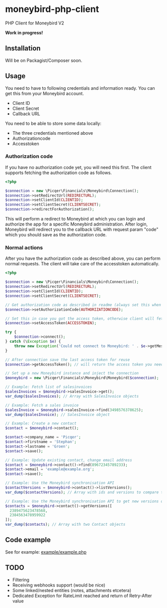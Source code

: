 # moneybird-php-client

PHP Client for Moneybird V2

**Work in progress!**

## Installation
Will be on Packagist/Composer soon.

## Usage
You need to have to following credentials and information ready. You can get this from your Moneybird account.
- Client ID
- Client Secret
- Callback URL

You need to be able to store some data locally:
- The three credentials mentioned above
- Authorizationcode
- Accesstoken

### Authorization code
If you have no authorization code yet, you will need this first. The client supports fetching the authorization code as follows.

```php
<?php

$connection = new \Picqer\Financials\Moneybird\Connection();
$connection->setRedirectUrl(REDIRECTURL);
$connection->setClientId(CLIENTID);
$connection->setClientSecret(CLIENTSECRET);
$connection->redirectForAuthorization();
```

This will perform a redirect to Moneybird at which you can login and authorize the app for a specific Moneybird administration.
After login, Moneybird will redirect you to the callback URL with request param "code" which you should save as the authorization code.

### Normal actions
After you have the authorization code as described above, you can perform normal requests. The client will take care of the accesstoken
automatically.

```php
<?php

$connection = new \Picqer\Financials\Moneybird\Connection();
$connection->setRedirectUrl(REDIRECTURL);
$connection->setClientId(CLIENTID);
$connection->setClientSecret(CLIENTSECRET);

// Get authorization code as described in readme (always set this when available)
$connection->setAuthorizationCode(AUTHORIZATIONCODE);

// Set this in case you got the access token, otherwise client will fetch it (always set this when available)
$connection->setAccessToken(ACCESSTOKEN);

try {
    $connection->connect();
} catch (\Exception $e) {
    throw new Exception('Could not connect to Moneybird: ' . $e->getMessage());
}

// After connection save the last access token for reuse 
$connection->getAccessToken(); // will return the access token you need to save

// Set up a new Moneybird instance and inject the connection
$moneybird = new \Picqer\Financials\Moneybird\Moneybird($connection);

// Example: Fetch list of salesinvoices 
$salesInvoices = $moneybird->salesInvoice->get();
var_dump($salesInvoices); // Array with SalesInvoice objects

// Example: Fetch a sales invoice
$salesInvoice = $moneybird->salesInvoice->find(3498576378625);
var_dump($salesInvoice); // SalesInvoice object

// Example: Create a new contact
$contact = $moneybird->contact();

$contact->company_name = 'Picqer';
$contact->firstname = 'Stephan';
$contact->lastname = 'Groen';
$contact->save();

// Example: Update existing contact, change email address
$contact = $moneybird->contact()->find(89672345789233);
$contact->email = 'example@example.org';
$contact->save();

// Example: Use the Moneybird synchronisation API
$contactVersions = $moneybird->contact()->listVersions();
var_dump($contactVersions); // Array with ids and versions to compare to your own

// Example: Use the Moneybird synchronisation API to get new versions of specific ids
$contacts = $moneybird->contact()->getVersions([
  2389475623478568,
  2384563478959922
]);
var_dump($contacts); // Array with two Contact objects
```

## Code example
See for example: [example/example.php](example/example.php)

## TODO
- Filtering
- Receiving webhooks support (would be nice)
- Some linked/nested entities (notes, attachments etcetera)
- Dedicated Exception for RateLimit reached and return of Retry-After value
